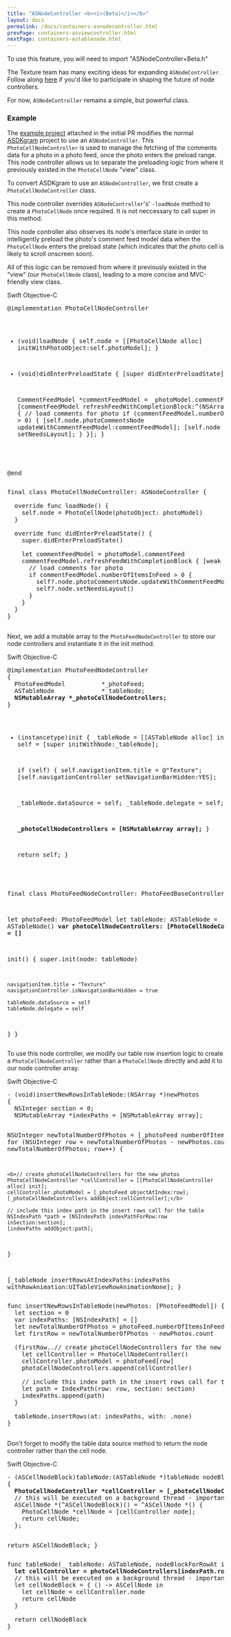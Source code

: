 ```yaml
---
title: "ASNodeController <b><i>(Beta)</i></b>"
layout: docs
permalink: /docs/containers-asnodecontroller.html
prevPage: containers-asviewcontroller.html
nextPage: containers-astablenode.html
---
```


<div class = "note">
To use this feature, you will need to import "ASNodeController+Beta.h" 
</div>

The Texture team has many exciting ideas for expanding `ASNodeController`. Follow along [here](https://github.com/facebook/AsyncDisplayKit/issues/2964) if you'd like to participate in shaping the future of node controllers.

For now, `ASNodeController` remains a simple, but powerful class. 

### Example

The [example project](https://github.com/texturegroup/texture/pull/2945) attached in the initial PR modifies the normal [ASDKgram](https://github.com/texturegroup/texture/tree/master/examples/ASDKgram) project to use an `ASNodeController`.
This `PhotoCellNodeController` is used to manage the fetching of the comments data for a photo in a photo feed, once the photo enters the preload range.  This node controller allows us to separate the preloading logic from where it previously existed in the `PhotoCellNode` "view" class.

To convert ASDKgram to use an `ASNodeController`, we first create a `PhotoCellNodeController` class. 

This node controller overrides `ASNodeController`'s' `-loadNode` method to create a `PhotoCellNode` once required. It is not neccessary to call super in this method. 

This node controller also observes its node's interface state in order to intelligently preload the photo's comment feed model data when the `PhotoCellNode` enters the preload state (which indicates that the photo cell is likely to scroll onscreen soon). 

All of this logic can be removed from where it previously existed in the "view" (our `PhotoCellNode` class), leading to a more concise and MVC-friendly view class. 

<div class = "highlight-group">
<span class="language-toggle">
  <a data-lang="swift" class="swiftButton">Swift</a>
  <a data-lang="objective-c" class = "active objcButton">Objective-C</a>
</span>

<div class = "code">
  <pre lang="objc" class="objcCode">
@implementation PhotoCellNodeController

- (void)loadNode
{
  self.node = [[PhotoCellNode alloc] initWithPhotoObject:self.photoModel];
}

- (void)didEnterPreloadState
{
  [super didEnterPreloadState];
  
  CommentFeedModel *commentFeedModel = _photoModel.commentFeed;
  [commentFeedModel refreshFeedWithCompletionBlock:^(NSArray *newComments) {
    // load comments for photo
    if (commentFeedModel.numberOfItemsInFeed > 0) {
      [self.node.photoCommentsNode updateWithCommentFeedModel:commentFeedModel];
      [self.node setNeedsLayout];
    }
  }];
}

@end
  </pre>

  <pre lang="swift" class = "swiftCode hidden">
final class PhotoCellNodeController: ASNodeController<PhotoCellNode> {
    
  override func loadNode() {
    self.node = PhotoCellNode(photoObject: photoModel)
  }
    
  override func didEnterPreloadState() {
    super.didEnterPreloadState()
        
    let commentFeedModel = photoModel.commentFeed
    commentFeedModel.refreshFeedWithCompletionBlock { [weak self] newComments in
      // load comments for photo
      if commentFeedModel.numberOfItemsInFeed > 0 {
        self?.node.photoCommentsNode.updateWithCommentFeedModel(commentFeedModel)
        self?.node.setNeedsLayout()
      }
    }
  }
}
  </pre>
</div>
</div>

Next, we add a mutable array to the `PhotoFeedNodeController` to store our node controllers and instantiate it in the init method. 

<div class = "highlight-group">
<span class="language-toggle">
  <a data-lang="swift" class="swiftButton">Swift</a>
  <a data-lang="objective-c" class = "active objcButton">Objective-C</a>
</span>

<div class = "code">
  <pre lang="objc" class="objcCode">
@implementation PhotoFeedNodeController
{
  PhotoFeedModel          *_photoFeed;
  ASTableNode             *_tableNode;
  <b>NSMutableArray<PhotoCellNodeController *> *_photoCellNodeControllers;</b>
}

- (instancetype)init
{
  _tableNode = [[ASTableNode alloc] init];
  self = [super initWithNode:_tableNode];
  
  if (self) {
    self.navigationItem.title = @"Texture";
    [self.navigationController setNavigationBarHidden:YES];
    
    _tableNode.dataSource = self;
    _tableNode.delegate = self;
    
    <b>_photoCellNodeControllers = [NSMutableArray array];</b>
  }
  
  return self;
}
  </pre>

  <pre lang="swift" class = "swiftCode hidden">
final class PhotoFeedNodeController: PhotoFeedBaseController {
    
  let photoFeed: PhotoFeedModel
  let tableNode: ASTableNode = ASTableNode()
  <b>var photoCellNodeControllers: [PhotoCellNodeController] = []</b>
    
  init() {
    super.init(node: tableNode)
        
    navigationItem.title = "Texture"
    navigationController.isNavigationBarHidden = true
        
    tableNode.dataSource = self
    tableNode.delegate = self
  }
}
  </pre>
</div>
</div>

To use this node controller, we modify our table row insertion logic to create a `PhotoCellNodeController` rather than a `PhotoCellNode` directly and add it to our node controller array.

<div class = "highlight-group">
<span class="language-toggle">
  <a data-lang="swift" class="swiftButton">Swift</a>
  <a data-lang="objective-c" class = "active objcButton">Objective-C</a>
</span>

<div class = "code">
  <pre lang="objc" class="objcCode">
- (void)insertNewRowsInTableNode:(NSArray *)newPhotos
{
  NSInteger section = 0;
  NSMutableArray *indexPaths = [NSMutableArray array];
  
  NSUInteger newTotalNumberOfPhotos = [_photoFeed numberOfItemsInFeed];
  for (NSUInteger row = newTotalNumberOfPhotos - newPhotos.count; row < newTotalNumberOfPhotos; row++) {
  
    <b>// create photoCellNodeControllers for the new photos
    PhotoCellNodeController *cellController = [[PhotoCellNodeController alloc] init];
    cellController.photoModel = [_photoFeed objectAtIndex:row];
    [_photoCellNodeControllers addObject:cellController];</b>
    
    // include this index path in the insert rows call for the table
    NSIndexPath *path = [NSIndexPath indexPathForRow:row inSection:section];
    [indexPaths addObject:path];
  }
  
  [_tableNode insertRowsAtIndexPaths:indexPaths withRowAnimation:UITableViewRowAnimationNone];
}
  </pre>

  <pre lang="swift" class = "swiftCode hidden">
func insertNewRowsInTableNode(newPhotos: [PhotoFeedModel]) {
  let section = 0
  var indexPaths: [NSIndexPath] = []
  let newTotalNumberOfPhotos = photoFeed.numberOfItemsInFeed
  let firstRow = newTotalNumberOfPhotos - newPhotos.count
    
  (firstRow..<newTotalNumberOfPhotos).forEach { row in
    <b>// create photoCellNodeControllers for the new photos
    let cellController = PhotoCellNodeController()
    cellController.photoModel = photoFeed[row]
    photoCellNodeControllers.append(cellController)</b>
        
    // include this index path in the insert rows call for the table
    let path = IndexPath(row: row, section: section)
    indexPaths.append(path)
  }
    
  tableNode.insertRows(at: indexPaths, with: .none)
}
  </pre>
</div>
</div>

Don't forget to modify the table data source method to return the node controller rather than the cell node.

<div class = "highlight-group">
<span class="language-toggle">
  <a data-lang="swift" class="swiftButton">Swift</a>
  <a data-lang="objective-c" class = "active objcButton">Objective-C</a>
</span>

<div class = "code">
  <pre lang="objc" class="objcCode">
- (ASCellNodeBlock)tableNode:(ASTableNode *)tableNode nodeBlockForRowAtIndexPath:(NSIndexPath *)indexPath
{
  <b>PhotoCellNodeController *cellController = [_photoCellNodeControllers objectAtIndex:indexPath.row];</b>
  // this will be executed on a background thread - important to make sure it's thread safe
  ASCellNode *(^ASCellNodeBlock)() = ^ASCellNode *() {
    PhotoCellNode *cellNode = [cellController node];
    return cellNode;
  };
  
  return ASCellNodeBlock;
}
  </pre>

  <pre lang="swift" class = "swiftCode hidden">
func tableNode(_ tableNode: ASTableNode, nodeBlockForRowAt indexPath: IndexPath) -> ASCellNodeBlock {
  <b>let cellController = photoCellNodeControllers[indexPath.row]</b>
  // this will be executed on a background thread - important to make sure it's thread safe
  let cellNodeBlock = { () -> ASCellNode in
    let cellNode = cellController.node
    return cellNode
  }
    
  return cellNodeBlock
}
  </pre>
</div>
</div>




